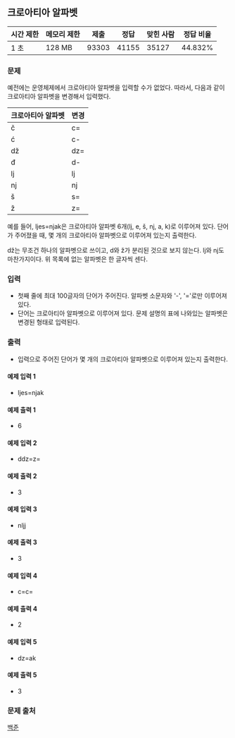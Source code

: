 ## 크로아티아 알파벳
 
|시간 제한|	메모리 제한|	제출|	정답|	맞힌 사람|	정답 비율|
|---|---|---|---|---|---|
|1 초|	128 MB|	93303|	41155|	35127|	44.832%|

### 문제
예전에는 운영체제에서 크로아티아 알파벳을 입력할 수가 없었다. 따라서, 다음과 같이 크로아티아 알파벳을 변경해서 입력했다.

|크로아티아 알파벳|	변경|
|---|---|
|č|	c=|
|ć|	c-|
|dž|	dz=|
|đ|	d-|
|lj|	lj|
|nj|	nj|
|š|	s=|
|ž|	z=|

예를 들어, ljes=njak은 크로아티아 알파벳 6개(lj, e, š, nj, a, k)로 이루어져 있다. 단어가 주어졌을 때, 몇 개의 크로아티아 알파벳으로 이루어져 있는지 출력한다.

dž는 무조건 하나의 알파벳으로 쓰이고, d와 ž가 분리된 것으로 보지 않는다. lj와 nj도 마찬가지이다. 위 목록에 없는 알파벳은 한 글자씩 센다.

### 입력
- 첫째 줄에 최대 100글자의 단어가 주어진다. 알파벳 소문자와 '-', '='로만 이루어져 있다.
- 단어는 크로아티아 알파벳으로 이루어져 있다. 문제 설명의 표에 나와있는 알파벳은 변경된 형태로 입력된다.

### 출력
- 입력으로 주어진 단어가 몇 개의 크로아티아 알파벳으로 이루어져 있는지 출력한다.

#### 예제 입력 1 
- ljes=njak
#### 예제 출력 1 
- 6
#### 예제 입력 2 
- ddz=z=
#### 예제 출력 2 
- 3
#### 예제 입력 3 
- nljj
#### 예제 출력 3 
- 3
#### 예제 입력 4 
- c=c=
#### 예제 출력 4 
- 2
#### 예제 입력 5 
- dz=ak
#### 예제 출력 5 
- 3

### 문제 출처
[백준](https://www.acmicpc.net/problem/2941)